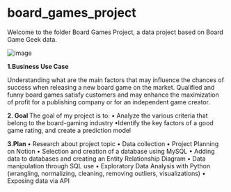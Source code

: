 # board_games_project

Welcome to the folder Board Games Project, a data project based on Board Game Geek data.

![image](https://github.com/user-attachments/assets/07c726bc-5713-4703-8d34-6cae5fc94827)


<b> 1.Business Use Case </b>

Understanding what are the main factors that may influence the chances of success when releasing a new board game on the market.
Qualified and funny board games satisfy customers and may enhance the maximization of profit for a publishing company or for an independent game creator.


<b> 2. Goal </b>
The goal of my project is to:
• Analyze the various criteria that belong to the board-gaming industry
•Identify the key factors of a good game rating, and create a prediction model


<b> 3.Plan </b>
• Research about project topic
• Data collection
• Project Planning on Notion
• Selection and creation of a database using MySQL
• Adding data to databases and creating an Entity Relationship Diagram
• Data manipulation through SQL use
• Exploratory Data Analysis with Python (wrangling, normalizing, cleaning, removing outliers, visualizations)
• Exposing data via API
